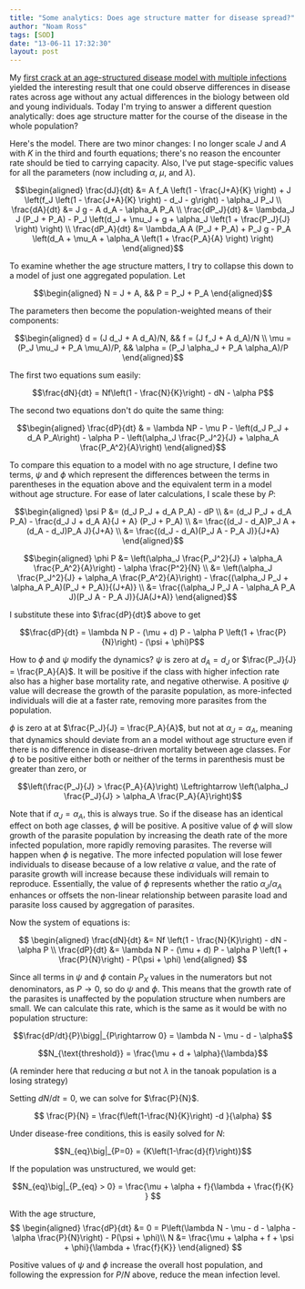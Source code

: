 ```yaml
---
title: "Some analytics: Does age structure matter for disease spread?"
author: "Noam Ross"
tags: [SOD]
date: "13-06-11 17:32:30"
layout: post
--- 
```



My [first crack at an age-structured disease model with multiple
infections](http://www.noamross.net/blog/2013/6/11/multi-infection-tests.html)
yielded the interesting result that one could observe differences in
disease rates across age without any actual differences in the biology
between old and young individuals. Today I'm trying to answer a
different question analytically: does age structure matter for the
course of the disease in the whole population?

Here's the model. There are two minor changes: I no longer scale $J$ and
$A$ with $K$ in the third and fourth equations; there's no reason the
encounter rate should be tied to carrying capacity. Also, I've put
stage-specific values for all the parameters (now including $\alpha$,
$\mu$, and $\lambda$).

$$\begin{aligned}
  \frac{dJ}{dt}  &= A f_A \left(1 - \frac{J+A}{K} \right) + J  
                    \left(f_J \left(1 - \frac{J+A}{K} \right) - 
                          d_J - g\right) - \alpha_J P_J \\
  \frac{dA}{dt}  &= J g - A d_A - \alpha_A P_A \\
  \frac{dP_J}{dt}  &= \lambda_J J (P_J + P_A)  - 
                      P_J \left(d_J + \mu_J + g + \alpha_J 
                                \left(1 + \frac{P_J}{J} \right) \right) \\
  \frac{dP_A}{dt}  &= \lambda_A A (P_J + P_A)  + P_J  g - 
                      P_A \left(d_A + \mu_A + \alpha_A 
                                \left(1 + \frac{P_A}{A}  \right) \right)
\end{aligned}$$

To examine whether the age structure matters, I try to collapse this
down to a model of just one aggregated population. Let

$$\begin{aligned}
  N = J + A, && P = P_J + P_A
\end{aligned}$$

The parameters then become the population-weighted means of their
components:

$$\begin{aligned}
   d = (J d_J + A d_A)/N, && f = (J f_J + A d_A)/N \\
   \mu = (P_J \mu_J + P_A \mu_A)/P, && \alpha = (P_J \alpha_J + P_A \alpha_A)/P
\end{aligned}$$

The first two equations sum easily:

$$\frac{dN}{dt} = Nf\left(1 - \frac{N}{K}\right) - dN - \alpha P$$

The second two equations don't do quite the same thing:

$$\begin{aligned}
  \frac{dP}{dt} & = \lambda NP - \mu P - \left(d_J P_J + d_A P_A\right) - 
                     \alpha P - \left(\alpha_J \frac{P_J^2}{J} + 
                                       \alpha_A \frac{P_A^2}{A}\right) 
\end{aligned}$$

To compare this equation to a model with no age structure, I define two
terms, $\psi$ and $\phi$ which represent the differences between the
terms in parentheses in the equation above and the equivalent term in a
model without age structure. For ease of later calculations, I scale
these by $P$:

$$\begin{aligned}
    \psi P &= (d_J P_J + d_A P_A) - dP \\
           &= (d_J P_J + d_A P_A) - \frac{d_J J + d_A A}{J + A} (P_J + P_A) \\
           &= \frac{(d_J - d_A)P_J A + (d_A - d_J)P_A J}{J+A} \\
           &= \frac{(d_J - d_A)(P_J A - P_A J)}{J+A} 
  \end{aligned}$$

$$\begin{aligned}
    \phi P &= \left(\alpha_J \frac{P_J^2}{J} + \alpha_A \frac{P_A^2}{A}\right) - 
              \alpha \frac{P^2}{N}  \\
           &= \left(\alpha_J \frac{P_J^2}{J} + \alpha_A \frac{P_A^2}{A}\right) - 
              \frac{(\alpha_J P_J + \alpha_A P_A)(P_J + P_A)}{(J+A)} \\
           &=  \frac{(\alpha_J P_J A - \alpha_A P_A J)(P_J A - P_A J)}{JA(J+A)} 
  \end{aligned}$$

I substitute these into $\frac{dP}{dt}$ above to get

$$\frac{dP}{dt} = \lambda N P - (\mu + d) P - 
  \alpha P \left(1 + \frac{P}{N}\right) - (\psi + \phi)P$$

How to $\phi$ and $\psi$ modify the dynamics? $\psi$ is zero at
$d_A=d_J$ or $\frac{P_J}{J} = \frac{P_A}{A}$. It will be positive if the
class with higher infection rate also has a higher base mortality rate,
and negative otherwise. A positive $\psi$ value will decrease the growth
of the parasite population, as more-infected individuals will die at a
faster rate, removing more parasites from the population.

$\phi$ is zero at at $\frac{P_J}{J} = \frac{P_A}{A}$, but not at
$\alpha_J = \alpha_A$, meaning that dynamics should deviate from an a
model without age structure even if there is no difference in
disease-driven mortality between age classes. For $\phi$ to be positive
either both or neither of the terms in parenthesis must be greater than
zero, or

$$\left(\frac{P_J}{J} > \frac{P_A}{A}\right) \Leftrightarrow 
  \left(\alpha_J \frac{P_J}{J} > \alpha_A \frac{P_A}{A}\right)$$

Note that if $\alpha_J = \alpha_A$, this is always true. So if the
disease has an identical effect on both age classes, $\phi$ will be
positive. A positive value of $\phi$ will slow growth of the parasite
population by increasing the death rate of the more infected population,
more rapidly removing parasites. The reverse will happen when $\phi$ is
negative. The more infected population will lose fewer individuals to
disease because of a low relative $\alpha$ value, and the rate of
parasite growth will increase because these individuals will remain to
reproduce. Essentially, the value of $\phi$ represents whether the ratio
$\alpha_J/\alpha_A$ enhances or offsets the non-linear relationship
between parasite load and parasite loss caused by aggregation of
parasites.

Now the system of equations is:

$$
\begin{aligned}
  \frac{dN}{dt} &= Nf \left(1 - \frac{N}{K}\right) - dN - \alpha P \\
  \frac{dP}{dt} &= \lambda N P - (\mu + d) P - 
                   \alpha P \left(1 + \frac{P}{N}\right) - P(\psi + \phi) 
\end{aligned}
$$

Since all terms in $\psi$ and $\phi$ contain $P_X$ values in the
numerators but not denominators, as $P \rightarrow 0$, so do $\psi$ and
$\phi$. This means that the growth rate of the parasites is unaffected
by the population structure when numbers are small. We can calculate
this rate, which is the same as it would be with no population
structure:

$$\frac{dP/dt}{P}\bigg|_{P\rightarrow 0} = \lambda N - \mu - d - \alpha$$

$$N_{\text{threshold}} = \frac{\mu + d + \alpha}{\lambda}$$

(A reminder here that reducing $\alpha$ but not $\lambda$ in the tanoak
population is a losing strategy)

Setting $dN/dt = 0$, we can solve for $\frac{P}{N}$.

$$
  \frac{P}{N} = \frac{f\left(1-\frac{N}{K}\right) -d }{\alpha}
$$

Under disease-free conditions, this is easily solved for $N$:

$$N_{eq}\big|_{P=0} = {K\left(1-\frac{d}{f}\right)}$$

If the population was unstructured, we would get:

$$N_{eq}\big|_{P_{eq} > 0} = \frac{\mu + \alpha + f}{\lambda + \frac{f}{K} } $$

With the age structure, $$
\begin{aligned}
  \frac{dP}{dt} &= 0 = P\left(\lambda N - \mu - d - \alpha - 
                              \alpha \frac{P}{N}\right) -  P(\psi + \phi)\\
  N &= \frac{\mu + \alpha + f + \psi + \phi}{\lambda + \frac{f}{K}} 
\end{aligned} 
$$

Positive values of $\psi$ and $\phi$ increase the overall host
population, and following the expression for $P/N$ above, reduce the
mean infection level.
